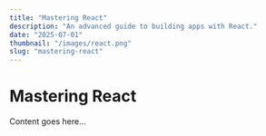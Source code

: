 ```yaml
---
title: "Mastering React"
description: "An advanced guide to building apps with React."
date: "2025-07-01"
thumbnail: "/images/react.png"
slug: "mastering-react"
---
```


# Mastering React
Content goes here...